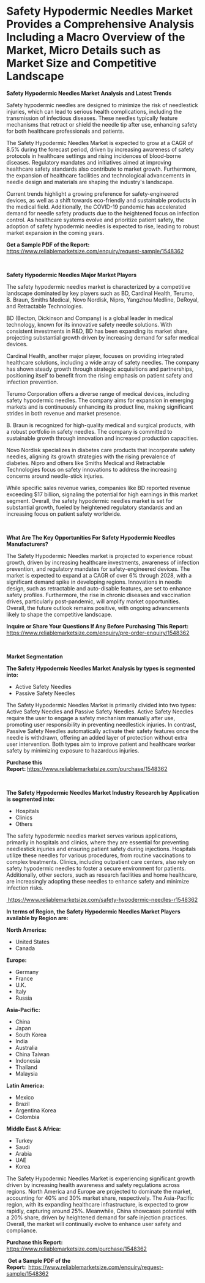 <p><h1>Safety Hypodermic Needles Market Provides a Comprehensive Analysis Including a Macro Overview of the Market, Micro Details such as Market Size and Competitive Landscape</h1></p><p><strong>Safety Hypodermic Needles Market Analysis and Latest Trends</strong></p>
<p><p>Safety hypodermic needles are designed to minimize the risk of needlestick injuries, which can lead to serious health complications, including the transmission of infectious diseases. These needles typically feature mechanisms that retract or shield the needle tip after use, enhancing safety for both healthcare professionals and patients.</p><p>The Safety Hypodermic Needles Market is expected to grow at a CAGR of 8.5% during the forecast period, driven by increasing awareness of safety protocols in healthcare settings and rising incidences of blood-borne diseases. Regulatory mandates and initiatives aimed at improving healthcare safety standards also contribute to market growth. Furthermore, the expansion of healthcare facilities and technological advancements in needle design and materials are shaping the industry's landscape.</p><p>Current trends highlight a growing preference for safety-engineered devices, as well as a shift towards eco-friendly and sustainable products in the medical field. Additionally, the COVID-19 pandemic has accelerated demand for needle safety products due to the heightened focus on infection control. As healthcare systems evolve and prioritize patient safety, the adoption of safety hypodermic needles is expected to rise, leading to robust market expansion in the coming years.</p></p>
<p><strong>Get a Sample PDF of the Report:&nbsp;</strong> <a href="https://www.reliablemarketsize.com/enquiry/request-sample/1548362?utm_campaign=3075&utm_medium=2&utm_source=Github&utm_content=ia&utm_term=13042025&utm_id=safety-hypodermic-needles">https://www.reliablemarketsize.com/enquiry/request-sample/1548362</a></p>
<p>&nbsp;</p>
<p><strong>Safety Hypodermic Needles Major Market Players</strong></p>
<p><p>The safety hypodermic needles market is characterized by a competitive landscape dominated by key players such as BD, Cardinal Health, Terumo, B. Braun, Smiths Medical, Novo Nordisk, Nipro, Yangzhou Medline, DeRoyal, and Retractable Technologies. </p><p>BD (Becton, Dickinson and Company) is a global leader in medical technology, known for its innovative safety needle solutions. With consistent investments in R&D, BD has been expanding its market share, projecting substantial growth driven by increasing demand for safer medical devices.</p><p>Cardinal Health, another major player, focuses on providing integrated healthcare solutions, including a wide array of safety needles. The company has shown steady growth through strategic acquisitions and partnerships, positioning itself to benefit from the rising emphasis on patient safety and infection prevention.</p><p>Terumo Corporation offers a diverse range of medical devices, including safety hypodermic needles. The company aims for expansion in emerging markets and is continuously enhancing its product line, making significant strides in both revenue and market presence.</p><p>B. Braun is recognized for high-quality medical and surgical products, with a robust portfolio in safety needles. The company is committed to sustainable growth through innovation and increased production capacities.</p><p>Novo Nordisk specializes in diabetes care products that incorporate safety needles, aligning its growth strategies with the rising prevalence of diabetes. Nipro and others like Smiths Medical and Retractable Technologies focus on safety innovations to address the increasing concerns around needle-stick injuries.</p><p>While specific sales revenue varies, companies like BD reported revenue exceeding $17 billion, signaling the potential for high earnings in this market segment. Overall, the safety hypodermic needles market is set for substantial growth, fueled by heightened regulatory standards and an increasing focus on patient safety worldwide.</p></p>
<p>&nbsp;</p>
<p><strong>What Are The Key Opportunities For Safety Hypodermic Needles Manufacturers?</strong></p>
<p><p>The Safety Hypodermic Needles market is projected to experience robust growth, driven by increasing healthcare investments, awareness of infection prevention, and regulatory mandates for safety-engineered devices. The market is expected to expand at a CAGR of over 6% through 2028, with a significant demand spike in developing regions. Innovations in needle design, such as retractable and auto-disable features, are set to enhance safety profiles. Furthermore, the rise in chronic diseases and vaccination drives, particularly post-pandemic, will amplify market opportunities. Overall, the future outlook remains positive, with ongoing advancements likely to shape the competitive landscape.</p></p>
<p><strong>Inquire or Share Your Questions If Any Before Purchasing This Report:</strong> <a href="https://www.reliablemarketsize.com/enquiry/pre-order-enquiry/1548362?utm_campaign=3075&utm_medium=2&utm_source=Github&utm_content=ia&utm_term=13042025&utm_id=safety-hypodermic-needles">https://www.reliablemarketsize.com/enquiry/pre-order-enquiry/1548362</a></p>
<p>&nbsp;</p>
<p><strong>Market Segmentation</strong></p>
<p><strong>The Safety Hypodermic Needles Market Analysis by types is segmented into:</strong></p>
<p><ul><li>Active Safety Needles</li><li>Passive Safety Needles</li></ul></p>
<p><p>The Safety Hypodermic Needles Market is primarily divided into two types: Active Safety Needles and Passive Safety Needles. Active Safety Needles require the user to engage a safety mechanism manually after use, promoting user responsibility in preventing needlestick injuries. In contrast, Passive Safety Needles automatically activate their safety features once the needle is withdrawn, offering an added layer of protection without extra user intervention. Both types aim to improve patient and healthcare worker safety by minimizing exposure to hazardous injuries.</p></p>
<p><strong>Purchase this Report:&nbsp;</strong><a href="https://www.reliablemarketsize.com/purchase/1548362?utm_campaign=3075&utm_medium=2&utm_source=Github&utm_content=ia&utm_term=13042025&utm_id=safety-hypodermic-needles">https://www.reliablemarketsize.com/purchase/1548362</a></p>
<p>&nbsp;</p>
<p><strong>The Safety Hypodermic Needles Market Industry Research by Application is segmented into:</strong></p>
<p><ul><li>Hospitals</li><li>Clinics</li><li>Others</li></ul></p>
<p><p>The safety hypodermic needles market serves various applications, primarily in hospitals and clinics, where they are essential for preventing needlestick injuries and ensuring patient safety during injections. Hospitals utilize these needles for various procedures, from routine vaccinations to complex treatments. Clinics, including outpatient care centers, also rely on safety hypodermic needles to foster a secure environment for patients. Additionally, other sectors, such as research facilities and home healthcare, are increasingly adopting these needles to enhance safety and minimize infection risks.</p></p>
<p><a href="https://www.reliablemarketsize.com/safety-hypodermic-needles-r1548362?utm_campaign=3075&utm_medium=2&utm_source=Github&utm_content=ia&utm_term=13042025&utm_id=safety-hypodermic-needles">&nbsp;https://www.reliablemarketsize.com/safety-hypodermic-needles-r1548362</a></p>
<p><strong>In terms of Region, the Safety Hypodermic Needles Market Players available by Region are:</strong></p>
<p>
    <p> <strong> North America: </strong>
        <ul>
            <li>United States</li>
            <li>Canada</li>
        </ul>
        </p> 
    <p> <strong> Europe: </strong>
        <ul>
            <li>Germany</li>
            <li>France</li>
            <li>U.K.</li>
            <li>Italy</li>
            <li>Russia</li>
        </ul>
        </p> 
    <p> <strong> Asia-Pacific: </strong>
        <ul>
            <li>China</li>
            <li>Japan</li>
            <li>South Korea</li>
            <li>India</li>
            <li>Australia</li>
            <li>China Taiwan</li>
            <li>Indonesia</li>
            <li>Thailand</li>
            <li>Malaysia</li>
        </ul>
        </p> 
    <p> <strong> Latin America: </strong>
        <ul>
            <li>Mexico</li>
            <li>Brazil</li>
            <li>Argentina Korea</li>
            <li>Colombia</li>
        </ul>
        </p> 
    <p> <strong> Middle East & Africa: </strong>
        <ul>
            <li>Turkey</li>
            <li>Saudi</li>
            <li>Arabia</li>
            <li>UAE</li>
            <li>Korea</li>
        </ul>
    </p>
    </p>
<p><p>The Safety Hypodermic Needles Market is experiencing significant growth driven by increasing health awareness and safety regulations across regions. North America and Europe are projected to dominate the market, accounting for 40% and 30% market share, respectively. The Asia-Pacific region, with its expanding healthcare infrastructure, is expected to grow rapidly, capturing around 25%. Meanwhile, China showcases potential with a 20% share, driven by heightened demand for safe injection practices. Overall, the market will continually evolve to enhance user safety and compliance.</p></p>
<p><strong>Purchase this Report: </strong><a href="https://www.reliablemarketsize.com/purchase/1548362?utm_campaign=3075&utm_medium=2&utm_source=Github&utm_content=ia&utm_term=13042025&utm_id=safety-hypodermic-needles">https://www.reliablemarketsize.com/purchase/1548362</a></p>
<p>&nbsp;<strong>Get a Sample PDF of the Report:&nbsp;&nbsp;</strong><a href="https://www.reliablemarketsize.com/enquiry/request-sample/1548362?utm_campaign=3075&utm_medium=2&utm_source=Github&utm_content=ia&utm_term=13042025&utm_id=safety-hypodermic-needles">https://www.reliablemarketsize.com/enquiry/request-sample/1548362</a></p>
<p><strong></strong></p>
<p><p></p><p></p><p></p></p>